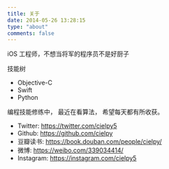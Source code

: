 ```yaml
---
title: 关于
date: 2014-05-26 13:28:15
type: "about"
comments: false
---
```

iOS 工程师，不想当将军的程序员不是好厨子

技能树
- Objective-C
- Swift
- Python

编程技能修练中， 最近在看算法， 希望每天都有所收获。

-  Twitter: https://twitter.com/cielpy5
-  Github: https://github.com/cielpy
-  豆瓣读书: https://book.douban.com/people/cielpy/
-  微博: https://weibo.com/339034414/
-  Instagram: https://instagram.com/cielpy5
